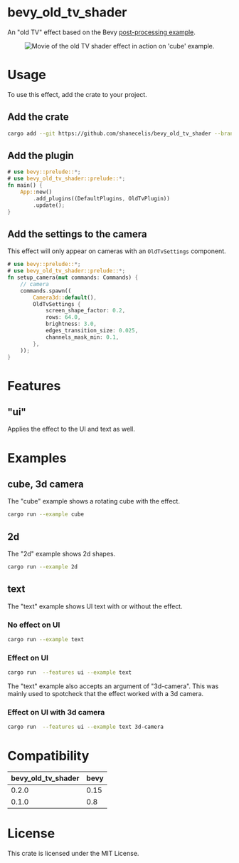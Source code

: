 # bevy_old_tv_shader

An "old TV" effect based on the Bevy [post-processing example](https://github.com/bevyengine/bevy/blob/main/examples/shader/post_processing.rs). 
<p align="center">
  <img src="https://github.com/user-attachments/assets/0718c9f0-177d-473b-bfe8-13c9482bc197" alt="Movie of the old TV shader effect in action on 'cube' example."/>
</p>

# Usage
To use this effect, add the crate to your project.

## Add the crate

``` sh
cargo add --git https://github.com/shanecelis/bevy_old_tv_shader --branch bevy-0.15
```

## Add the plugin

```rust no_run
# use bevy::prelude::*;
# use bevy_old_tv_shader::prelude::*;
fn main() {
    App::new()
        .add_plugins((DefaultPlugins, OldTvPlugin))
        .update();
}
```

## Add the settings to the camera

This effect will only appear on cameras with an `OldTvSettings` component.

```rust no_run
# use bevy::prelude::*;
# use bevy_old_tv_shader::prelude::*;
fn setup_camera(mut commands: Commands) {
    // camera
    commands.spawn((
        Camera3d::default(),
        OldTvSettings {
            screen_shape_factor: 0.2,
            rows: 64.0,
            brightness: 3.0,
            edges_transition_size: 0.025,
            channels_mask_min: 0.1,
        },
    ));
}
```

# Features

## "ui"
Applies the effect to the UI and text as well.

# Examples

## cube, 3d camera

The "cube" example shows a rotating cube with the effect.

``` sh
cargo run --example cube
```

## 2d

The "2d" example shows 2d shapes.

``` sh
cargo run --example 2d
```

## text

The "text" example shows UI text with or without the effect.

### No effect on UI
``` sh
cargo run --example text
```

### Effect on UI
``` sh
cargo run  --features ui --example text
```

The "text" example also accepts an argument of "3d-camera". This was mainly used
to spotcheck that the effect worked with a 3d camera.

### Effect on UI with 3d camera
``` sh
cargo run  --features ui --example text 3d-camera
```
# Compatibility

| bevy_old_tv_shader | bevy |
|--------------------|------|
| 0.2.0              | 0.15 |
| 0.1.0              | 0.8  |

# License

This crate is licensed under the MIT License.
